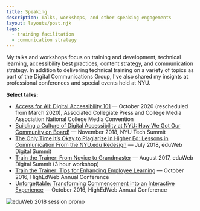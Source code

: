 ```yaml
---
title: Speaking
description: Talks, workshops, and other speaking engagements
layout: layouts/post.njk
tags:
  - training facilitation
  - communication strategy
---
```


My talks and workshops focus on training and development, technical learning, accessibility best practices, content strategy, and communication strategy. In addition to delivering technical training on a variety of topics as part of the Digital Communications Group, I've also shared my insights at professional conferences and special events held at NYU.

**Select talks:**

- [Access for All: Digital Accessibility 101](https://drive.google.com/file/d/1yL_xILRq3OmID0atavuucGYs79yZc9Ye/view?usp=sharing) — October 2020 (rescheduled from March 2020), Associated Collegiate Press and College Media Association National College Media Convention
- [Building a Culture of Digital Accessibility at NYU: How We Got Our Community on Board!](https://www.nyu.edu/life/information-technology/about-nyu-it/nyu-technology-summit.html) — November 2018, NYU Tech Summit
- [The Only Time It’s Okay to Plagiarize in Higher Ed: Lessons in Communication From the NYU.edu Redesign](https://www.slideshare.net/heyjustkatie/the-only-time-its-okay-to-plagiarize-in-higher-ed-lessons-in-communication-from-the-nyuedu-redesign) — July 2018, eduWeb Digital Summit
- [Train the Trainer: From Novice to Grandmaster](https://www.slideshare.net/heyjustkatie/train-the-trainer-from-novice-to-grandmaster) — August 2017, eduWeb Digital Summit (3 hour workshop)
- [Train the Trainer: Tips for Enhancing Employee Learning](https://www.slideshare.net/heyjustkatie/train-the-trainer-tips-for-enhancing-employee-learning-presented-at-highedweb-2016) — October 2016, HighEdWeb Annual Conference
- [Unforgettable: Transforming Commencement into an Interactive Experience](https://www.slideshare.net/heyjustkatie/unforgettable-transforming-commencement-into-an-interactive-experience-poster-session-presentation-at-highedweb-2016) — October 2016, HighEdWeb Annual Conference

![eduWeb 2018 session promo](/img/eduweb2018-promo.png)
